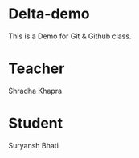 # Delta-demo
This is a Demo for Git &amp; Github class.

# Teacher
Shradha Khapra

# Student
Suryansh Bhati